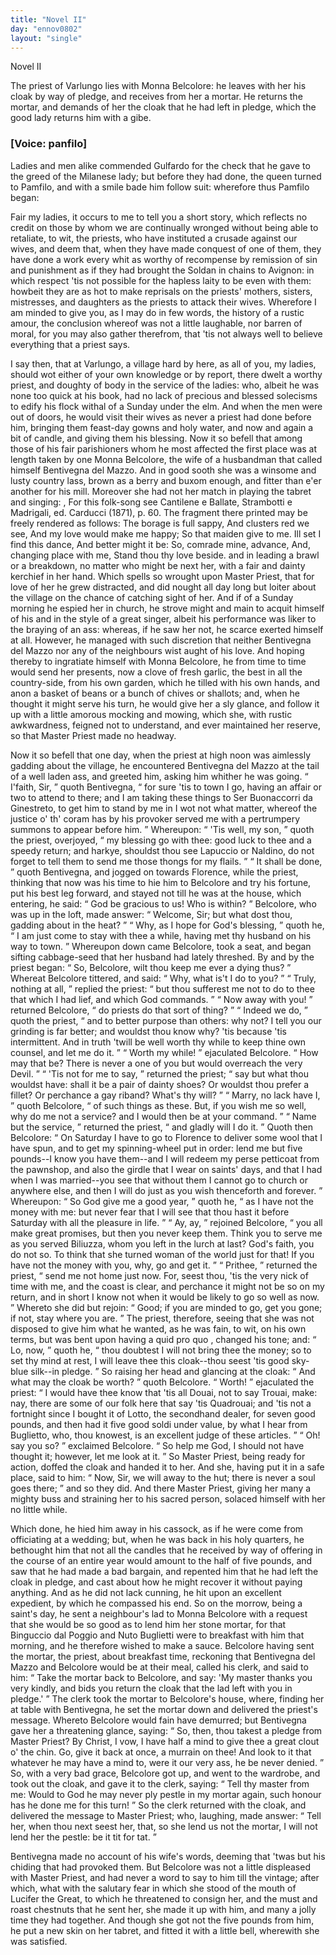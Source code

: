 ```yaml
---
title: "Novel II"
day: "ennov0802"
layout: "single"
---
```

<html>
 <head>
 </head>
 <body>
  <div id="nov0802" type="novella" who="panfilo">
   <head>
    Novel II
   </head>
   <argument>
    <p>
     <milestone id="p08020001"/>
     <!--(i)-->
     The priest of Varlungo lies with Monna Belcolore: he
 leaves with her his cloak by way of pledge, and
 receives from her a mortar. He returns the mortar,
 and demands of her the cloak that he had left in pledge,
	which the good lady returns him with a gibe.
     <!--(/i)-->
    </p>
   </argument>
   <p>
    <h3>
     [Voice: panfilo]
    </h3>
   </p>
   <div3 type="commentary" who="author">
    <p>
     <milestone id="p08020002"/>
     <!--(sc)-->
     Ladies
     <!--(/sc)-->
     and men alike commended
	Gulfardo for the check that
	he gave to the greed of the Milanese lady; but before they had
	done, the queen turned to Pamfilo, and with a smile bade him follow
	suit: wherefore thus Pamfilo began:
    </p>
   </div3>
   <div3 type="commentary" who="panfilo">
    <p>
     <milestone id="p08020003"/>
     Fair my ladies, it occurs to
	me to tell you a short story, which reflects no credit on those by
	whom we are continually wronged without being able to retaliate, to
	wit, the priests, who have instituted a crusade against our wives, and
	deem that, when they have made conquest of one of them, they have
	done a work every whit as worthy of recompense by remission of sin
	and punishment as if they had brought the Soldan in chains to Avignon:
     <milestone id="p08020004"/>
     in which respect 'tis not possible for the hapless laity to be
	even with them: howbeit they are as hot to make reprisals on the
	priests' mothers, sisters, mistresses, and daughters as the priests to
	attack their wives.
     <milestone id="p08020005"/>
     Wherefore I am minded to give you, as I may
	do in few words, the history of a rustic amour, the conclusion whereof
	was not a little laughable, nor barren of moral, for you may also
	gather therefrom, that 'tis not always well to believe everything
	that a priest says.
    </p>
   </div3>
   <p>
    <milestone id="p08020006"/>
    I say then, that at Varlungo, a village hard by here, as all of you,
 my ladies, should wot either of your own knowledge or by report,
 there dwelt a worthy priest, and doughty of body in the service of
 the ladies: who, albeit he was none too quick at his book, had no
    <pb n="181"/>
    lack
 of precious and blessed solecisms to edify his flock withal of a
 Sunday under the elm.
    <milestone id="p08020007"/>
    And when the men were out of doors, he
 would visit their wives as never a priest had done before him, bringing
 them feast-day gowns and holy water, and now and again a bit of
 candle, and giving them his blessing.
    <milestone id="p08020008"/>
    Now it so befell that among
 those of his fair parishioners whom he most affected the first place
 was at length taken by one Monna Belcolore, the wife of a husbandman
 that called himself Bentivegna del Mazzo.
    <milestone id="p08020009"/>
    And in good sooth
 she was a winsome and lusty country lass, brown as a berry and
 buxom enough, and fitter than e'er another for his mill. Moreover
 she had not her match in playing the tabret and singing:
    <title type="song">
     The
 borage is full sappy
    </title>
    ,
    <!--*********note*********-->
    <note>
     For this folk-song see
     <!--(i)-->
     Cantilene e Ballate,
	Strambotti e Madrigali,
     <!--(/i)-->
     ed.
	Carducci (1871), p. 60. The fragment there printed may be freely rendered
	as follows:
     <lg>
      <l>
       The borage is full sappy,
      </l>
      <l>
       And clusters red we see,
      </l>
      <l>
       And my love would make me happy;
      </l>
      <l>
       So that maiden give to me.
      </l>
     </lg>
     <lg>
      <l>
       Ill set I find this dance,
      </l>
      <l>
       And better might it be:
      </l>
      <l>
       So, comrade mine, advance,
      </l>
      <l>
       And, changing place with me,
      </l>
      <l>
       Stand thou thy love beside.
      </l>
     </lg>
    </note>
    <!--*********note*********-->
    and in leading a brawl or a breakdown, no
 matter who might be next her, with a fair and dainty kerchief in her
 hand.
    <milestone id="p08020010"/>
    Which spells so wrought upon Master Priest, that for love
 of her he grew distracted, and did nought all day long but loiter
 about the village on the chance of catching sight of her. And if of
 a Sunday morning he espied her in church, he strove might and main
 to acquit himself of his
    <title type="song">
     Kyrie
    </title>
    and
    <title type="song">
     Sanctus
    </title>
    in the style of a great
 singer, albeit his performance was liker to the braying of an ass:
 whereas, if he saw her not, he scarce exerted himself at all. However,
 he managed with such discretion that neither Bentivegna del
 Mazzo nor any of the neighbours wist aught of his love.
    <milestone id="p08020011"/>
    And
 hoping thereby to ingratiate himself with Monna Belcolore, he from
 time to time would send her presents, now a clove of fresh garlic, the
 best in all the country-side, from his own garden, which he tilled with
 his own hands, and anon a basket of beans or a bunch of chives or
 shallots;
    <milestone id="p08020012"/>
    and, when he thought it might serve his turn, he would
    <pb n="182"/>
    give
 her a sly glance, and follow it up with a little amorous mocking
 and mowing, which she, with rustic awkwardness, feigned not to
 understand, and ever maintained her reserve, so that Master Priest
 made no headway.
   </p>
   <p>
    <milestone id="p08020013"/>
    Now it so befell that one day, when the priest at high noon was
 aimlessly gadding about the village, he encountered Bentivegna del
 Mazzo at the tail of a well laden ass, and greeted him, asking him
 whither he was going.
    <milestone id="p08020014"/>
    <q direct="unspecified">
     I'faith, Sir,
    </q>
    quoth Bentivegna,
    <q direct="unspecified">
     for sure
 'tis to town I go, having an affair or two to attend to there; and I
 am taking these things to Ser Buonaccorri da Ginestreto, to get him
 to stand by me in I wot not what matter, whereof the justice
 o' th' coram has by his provoker served me with a pertrumpery
 summons to appear before him.
    </q>
    <milestone id="p08020015"/>
    Whereupon:
    <q direct="unspecified">
     'Tis well, my
 son,
    </q>
    quoth the priest, overjoyed,
    <q direct="unspecified">
     my blessing go with thee: good
 luck to thee and a speedy return; and harkye, shouldst thou see
 Lapuccio or Naldino, do not forget to tell them to send me those
 thongs for my flails.
    </q>
    <milestone id="p08020016"/>
    <q direct="unspecified">
     It shall be done,
    </q>
    quoth Bentivegna, and
 jogged on towards Florence, while the priest, thinking that now was
 his time to hie him to Belcolore and try his fortune, put his best
 leg forward, and stayed not till he was at the house, which entering,
 he said:
    <q direct="unspecified">
     God be gracious to us! Who is within?
    </q>
    <milestone id="p08020017"/>
    Belcolore,
 who was up in the loft, made answer:
    <q direct="unspecified">
     Welcome, Sir; but what
 dost thou, gadding about in the heat?
    </q>
    <milestone id="p08020018"/>
    <q direct="unspecified">
     Why, as I hope for
 God's blessing,
    </q>
    quoth he,
    <q direct="unspecified">
     I am just come to stay with thee a
 while, having met thy husband on his way to town.
    </q>
    <milestone id="p08020019"/>
    Whereupon
 down came Belcolore, took a seat, and began sifting cabbage-seed
 that her husband had lately threshed. By and by the priest began:
    <q direct="unspecified">
     So, Belcolore, wilt thou keep me ever a dying thus?
    </q>
    <milestone id="p08020020"/>
    Whereat
 Belcolore tittered, and said:
    <q direct="unspecified">
     Why, what is't I do to you?
    </q>
    <milestone id="p08020021"/>
    <q direct="unspecified">
     Truly, nothing at all,
    </q>
    replied the priest:
    <q direct="unspecified">
     but thou sufferest me
 not to do to thee that which I had lief, and which God commands.
    </q>
    <milestone id="p08020022"/>
    <q direct="unspecified">
     Now away with you!
    </q>
    returned Belcolore,
    <q direct="unspecified">
     do priests do that
 sort of thing?
    </q>
    <milestone id="p08020023"/>
    <q direct="unspecified">
     Indeed we do,
    </q>
    quoth the priest,
    <q direct="unspecified">
     and to better
 purpose than others: why not? I tell you our grinding is far
 better; and wouldst thou know why? 'tis because 'tis intermittent.
 And in truth 'twill be well worth thy while to keep thine own
 counsel, and let me do it.
    </q>
    <milestone id="p08020024"/>
    <q direct="unspecified">
     Worth my while!
    </q>
    ejaculated
 Belcolore.
    <q direct="unspecified">
     How may that be? There is never a one of you but
     <pb n="183"/>
     would
 overreach the very Devil.
    </q>
    <milestone id="p08020025"/>
    <q direct="unspecified">
     'Tis not for me to say,
    </q>
    returned the priest;
    <q direct="unspecified">
     say but what thou wouldst have: shall it be
 a pair of dainty shoes? Or wouldst thou prefer a fillet? Or
 perchance a gay riband? What's thy will?
    </q>
    <milestone id="p08020026"/>
    <q direct="unspecified">
     Marry, no lack
 have I,
    </q>
    quoth Belcolore,
    <q direct="unspecified">
     of such things as these. But, if you
 wish me so well, why do me not a service? and I would then be
 at your command.
    </q>
    <milestone id="p08020027"/>
    <q direct="unspecified">
     Name but the service,
    </q>
    returned the priest,
    <q direct="unspecified">
     and gladly will I do it.
    </q>
    <milestone id="p08020028"/>
    Quoth then Belcolore:
    <q direct="unspecified">
     On Saturday
 I have to go to Florence to deliver some wool that I have spun,
 and to get my spinning-wheel put in order: lend me but five
 pounds--I know you have them--and I will redeem my perse
 petticoat from the pawnshop, and also the girdle that I wear on
 saints' days, and that I had when I was married--you see that
 without them I cannot go to church or anywhere else, and then I
 will do just as you wish thenceforth and forever.
    </q>
    <milestone id="p08020029"/>
    Whereupon:
    <q direct="unspecified">
     So God give me a good year,
    </q>
    quoth he,
    <q direct="unspecified">
     as I have not the
 money with me: but never fear that I will see that thou hast it
 before Saturday with all the pleasure in life.
    </q>
    <milestone id="p08020030"/>
    <q direct="unspecified">
     Ay, ay,
    </q>
    rejoined
 Belcolore,
    <q direct="unspecified">
     you all make great promises, but then you never keep
 them. Think you to serve me as you served Biliuzza, whom you
 left in the lurch at last? God's faith, you do not so. To think
 that she turned woman of the world just for that! If you have
 not the money with you, why, go and get it.
    </q>
    <milestone id="p08020031"/>
    <q direct="unspecified">
     Prithee,
    </q>
    returned
 the priest,
    <q direct="unspecified">
     send me not home just now. For, seest thou, 'tis the
 very nick of time with me, and the coast is clear, and perchance it
 might not be so on my return, and in short I know not when it
 would be likely to go so well as now.
    </q>
    <milestone id="p08020032"/>
    Whereto she did but
 rejoin:
    <q direct="unspecified">
     Good; if you are minded to go, get you gone; if not,
 stay where you are.
    </q>
    <milestone id="p08020033"/>
    The priest, therefore, seeing that she was
 not disposed to give him what he wanted, as he was fain, to wit, on
 his own terms, but was bent upon having a
    <!--(i)-->
    quid pro quo
    <!--(/i)-->
    , changed
 his tone; and:
    <q direct="unspecified">
     Lo, now,
    </q>
    quoth he,
    <q direct="unspecified">
     thou doubtest I will not
 bring thee the money; so to set thy mind at rest, I will leave thee
 this cloak--thou seest 'tis good sky-blue silk--in pledge.
    </q>
    <milestone id="p08020034"/>
    So raising
 her head and glancing at the cloak:
    <q direct="unspecified">
     And what may the cloak be
 worth?
    </q>
    quoth Belcolore.
    <milestone id="p08020035"/>
    <q direct="unspecified">
     Worth!
    </q>
    ejaculated the priest:
    <q direct="unspecified">
     I
 would have thee know that 'tis all Douai, not to say Trouai,
 make: nay, there are some of our folk here that say 'tis Quadrouai;
     <pb n="184"/>
     and
 'tis not a fortnight since I bought it of Lotto, the secondhand
 dealer, for seven good pounds, and then had it five good soldi
 under value, by what I hear from Buglietto, who, thou knowest,
 is an excellent judge of these articles.
    </q>
    <milestone id="p08020036"/>
    <q direct="unspecified">
     Oh! say you so?
    </q>
    exclaimed Belcolore.
    <q direct="unspecified">
     So help me God, I should not have thought
 it; however, let me look at it.
    </q>
    <milestone id="p08020037"/>
    So Master Priest, being ready for
 action, doffed the cloak and handed it to her. And she, having
 put it in a safe place, said to him:
    <q direct="unspecified">
     Now, Sir, we will away to
 the hut; there is never a soul goes there;
    </q>
    and so they did.
    <milestone id="p08020038"/>
    And
 there Master Priest, giving her many a mighty buss and straining
 her to his sacred person, solaced himself with her no little while.
   </p>
   <p>
    <milestone id="p08020039"/>
    Which done, he hied him away in his cassock, as if he were come
 from officiating at a wedding; but, when he was back in his holy
 quarters, he bethought him that not all the candles that he received
 by way of offering in the course of an entire year would amount to
 the half of five pounds, and saw that he had made a bad bargain,
 and repented him that he had left the cloak in pledge, and cast
 about how he might recover it without paying anything.
    <milestone id="p08020040"/>
    And as
 he did not lack cunning, he hit upon an excellent expedient, by
 which he compassed his end. So on the morrow, being a saint's
 day, he sent a neighbour's lad to Monna Belcolore with a request
 that she would be so good as to lend him her stone mortar, for that
 Binguccio dal Poggio and Nuto Buglietti were to breakfast with
 him that morning, and he therefore wished to make a sauce.
 Belcolore having sent the mortar,
    <milestone id="p08020041"/>
    the priest, about breakfast time,
 reckoning that Bentivegna del Mazzo and Belcolore would be at
 their meal, called his clerk, and said to him:
    <q direct="unspecified">
     Take the mortar
 back to Belcolore, and say: 'My master thanks you very kindly,
 and bids you return the cloak that the lad left with you in pledge.'
    </q>
    <milestone id="p08020042"/>
    The clerk took the mortar to Belcolore's house, where, finding her
 at table with Bentivegna, he set the mortar down and delivered the
 priest's message.
    <milestone id="p08020043"/>
    Whereto Belcolore would fain have demurred;
 but Bentivegna gave her a threatening glance, saying:
    <q direct="unspecified">
     So, then,
 thou takest a pledge from Master Priest? By Christ, I vow, I
 have half a mind to give thee a great clout o' the chin. Go, give
 it back at once, a murrain on thee! And look to it that whatever
 he may have a mind to, were it our very ass, he be never denied.
    </q>
    <milestone id="p08020044"/>
    So, with a very bad grace, Belcolore got up, and went to the
    <pb n="185"/>
    wardrobe,
 and took out the cloak, and gave it to the clerk, saying:
    <q direct="unspecified">
     Tell thy master from me: Would to God he may never ply pestle
 in my mortar again, such honour has he done me for this turn!
    </q>
    <milestone id="p08020045"/>
    So the clerk returned with the cloak, and delivered the message to
 Master Priest; who, laughing, made answer:
    <q direct="unspecified">
     Tell her, when
 thou next seest her, that, so she lend us not the mortar, I will not
 lend her the pestle: be it tit for tat.
    </q>
   </p>
   <p>
    <milestone id="p08020046"/>
    Bentivegna made no account of his wife's words, deeming that
 'twas but his chiding that had provoked them. But Belcolore was
 not a little displeased with Master Priest, and had never a word to say
 to him till the vintage; after which, what with the salutary fear in
 which she stood of the mouth of Lucifer the Great, to which he
 threatened to consign her, and the must and roast chestnuts that he
 sent her, she made it up with him, and many a jolly time they had
 together.
    <milestone id="p08020047"/>
    And though she got not the five pounds from him, he put
 a new skin on her tabret, and fitted it with a little bell, wherewith
 she was satisfied.
   </p>
  </div>
 </body>
</html>